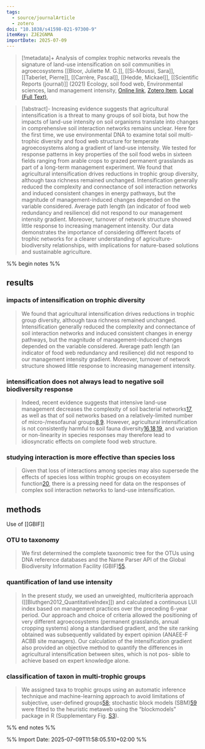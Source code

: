```yaml
---
tags:
  - source/journalArticle
  - zotero
doi: "10.1038/s41598-021-97300-9"
itemKey: ZJE2GNMA
importDate: 2025-07-09
---
```

>[!metadata]+
> Analysis of complex trophic networks reveals the signature of land-use intensification on soil communities in agroecosystems
> [[Bloor, Juliette M. G.]], [[Si-Moussi, Sara]], [[Taberlet, Pierre]], [[Carrère, Pascal]], [[Hedde, Mickael]], 
> [[Scientific Reports (journal)]] (2021)
> Ecology, soil food web, Environmental sciences, land management intensity, 
> [Online link](https://www.nature.com/articles/s41598-021-97300-9), [Zotero Item](zotero://select/library/items/ZJE2GNMA), [Local (Full Text)](file://C:/Users/aburg/Documents/references/zotero/storage/K6RKUE7P/Bloor2021_Analysiscomplex.pdf), 

>[!abstract]-
>Increasing evidence suggests that agricultural intensification is a threat to many groups of soil biota, but how the impacts of land-use intensity on soil organisms translate into changes in comprehensive soil interaction networks remains unclear. Here for the first time, we use environmental DNA to examine total soil multi-trophic diversity and food web structure for temperate agroecosystems along a gradient of land-use intensity. We tested for response patterns in key properties of the soil food webs in sixteen fields ranging from arable crops to grazed permanent grasslands as part of a long-term management experiment. We found that agricultural intensification drives reductions in trophic group diversity, although taxa richness remained unchanged. Intensification generally reduced the complexity and connectance of soil interaction networks and induced consistent changes in energy pathways, but the magnitude of management-induced changes depended on the variable considered. Average path length (an indicator of food web redundancy and resilience) did not respond to our management intensity gradient. Moreover, turnover of network structure showed little response to increasing management intensity. Our data demonstrates the importance of considering different facets of trophic networks for a clearer understanding of agriculture-biodiversity relationships, with implications for nature-based solutions and sustainable agriculture.

%% begin notes %%
## results
### impacts of intensification on trophic diversity
> We found that agricultural intensification drives reductions in trophic group diversity, although taxa richness remained unchanged. Intensification generally reduced the complexity and connectance of soil interaction networks and induced consistent changes in energy pathways, but the magnitude of management-induced changes depended on the variable considered. Average path length (an indicator of food web redundancy and resilience) did not respond to our management intensity gradient. Moreover, turnover of network structure showed little response to increasing management intensity.
### intensification does not always lead to negative soil biodiversity response
> Indeed, recent evidence suggests that intensive land-use management decreases the complexity of soil bacterial networks[17](https://www.nature.com/articles/s41598-021-97300-9#ref-CR17 "Karimi, B. et al. Biogeography of soil bacterial networks along a gradient of cropping intensity. Sci. Rep. 9, 3812 (2019)."), as well as that of soil networks based on a relatively-limited number of micro-/mesofaunal groups[8](https://www.nature.com/articles/s41598-021-97300-9#ref-CR8 "Creamer, R. E. et al. Ecological network analysis reveals the inter-connection between soil biodiversity and ecosystem function as affected by land use across Europe. Appl. Soil. Ecol. 97, 112–124 (2016)."),[9](https://www.nature.com/articles/s41598-021-97300-9#ref-CR9 "Tsiafouli, M. A. et al. Intensive agriculture reduces soil biodiversity across Europe. Glob. Change Biol. 21, 973–985 (2015)."). However, agricultural intensification is not consistently harmful to soil fauna diversity[16](https://www.nature.com/articles/s41598-021-97300-9#ref-CR16 "de Graaff, M. A., Hornslein, N., Throop, H., Kardol, P. & van Diepen, L. T. A. Effects of agricultural intensification on soil biodiversity and implications for ecosystem functioning: A meta-analysis. Adv. Agron. 155, 1–44 (2019)."),[18](https://www.nature.com/articles/s41598-021-97300-9#ref-CR18 "Wardle, D. A., Nicholson, K. S., Bonner, K. I. & Yeates, G. W. Effects of agricultural intensification on soil-associated arthropod population dynamics, community structure, diversity and temporal variability over a seven-year period. Soil Biol. Biochem. 31, 1691–1706 (1999)."),[19](https://www.nature.com/articles/s41598-021-97300-9#ref-CR19 "Gossner, M. M. et al. Land-use intensification causes multitrophic homogenization of grassland communities. Nature 540, 266–269 (2016)."), and variation or non-linearity in species responses may therefore lead to idiosyncratic effects on complete food web structure.
### studying interaction is more effective than species loss 
> Given that loss of interactions among species may also supersede the effects of species loss within trophic groups on ecosystem function[20](https://www.nature.com/articles/s41598-021-97300-9#ref-CR20 "Valiente-Banuet, A. et al. Beyond species loss: The extinction of ecological interactions in a changing world. Funct. Ecol. 29, 299–307 (2015)."), there is a pressing need for data on the responses of complex soil interaction networks to land-use intensification.
## methods
Use of [[GBIF]]
### OTU to taxonomy
>We first determined the complete taxonomic tree for the OTUs using DNA reference databases and the Name Parser API of the Global Biodiversity Information Facility (GBIF)[55](https://www.nature.com/articles/s41598-021-97300-9#ref-CR55 "G.B.I.F. GBIF backbone taxonomy. (2017).").
### quantification of land use intensity
> In the present study, we used an unweighted, multicriteria approach ([[Bluthgen2012_QuantitativeIndex]]) and calculated a continuous LUI index based on management practices over the preceding 6-year period. Our approach and choice of criteria allowed the positioning of very different agroecosystems (permanent grasslands, annual cropping systems) along a standardised gradient, and the site ranking obtained was subsequently validated by expert opinion (ANAEE-F ACBB site managers). Our calculation of the intensification gradient also provided an objective method to quantify the differences in agricultural intensification between sites, which is not pos- sible to achieve based on expert knowledge alone.
### classification of taxon in multi-trophic groups
>We assigned taxa to trophic groups using an automatic inference technique and machine-learning approach to avoid limitations of subjective, user-defined groups[58](https://www.nature.com/articles/s41598-021-97300-9#ref-CR58 "Makiola, A. et al. Key questions for next-generation biomonitoring. Front. Environ. Sci. 7, 197 (2020)."); stochastic block models (SBM)[59](https://www.nature.com/articles/s41598-021-97300-9#ref-CR59 "Nowicki, K. & Snijders, T. A. B. Estimation and prediction for stochastic block structures. J. Am. Stat. Assoc. 96, 1077–1087 (2001).") were fitted to the heuristic metaweb using the “blockmodels” package in R (Supplementary Fig. [S3](https://www.nature.com/articles/s41598-021-97300-9#MOESM2)).

%% end notes %%

%% Import Date: 2025-07-09T11:58:05.510+02:00 %%
